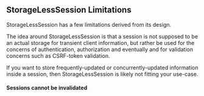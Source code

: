 ## StorageLessSession Limitations

StorageLessSession has a few limitations derived from its design.

The idea around StorageLessSession is that a session is not supposed to be
an actual storage for transient client information, but rather be used for
the concerns of authentication, authorization and eventually and for validation
concerns such as CSRF-token validation.

If you want to store frequently-updated or concurrently-updated information
inside a session, then StorageLessSession is likely not fitting your use-case.

#### Sessions cannot be invalidated